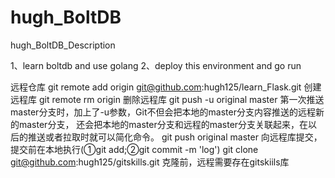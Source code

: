 # hugh_BoltDB
hugh_BoltDB_Description

1、learn boltdb and use golang
2、deploy this environment and go run

远程仓库
	git remote add origin git@github.com:hugh125/learn_Flask.git 创建远程库
	git remote rm  origin 删除远程库
	git push -u original master 
		第一次推送master分支时，加上了-u参数，Git不但会把本地的master分支内容推送的远程新的master分支，
		还会把本地的master分支和远程的master分支关联起来，在以后的推送或者拉取时就可以简化命令。
	git push original master 向远程库提交，提交前在本地执行(①git add;②git commit -m 'log')
	git clone  git@github.com:hugh125/gitskills.git 克隆前，远程需要存在gitskiils库
